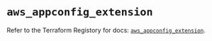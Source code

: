 # `aws_appconfig_extension`

Refer to the Terraform Registory for docs: [`aws_appconfig_extension`](https://registry.terraform.io/providers/hashicorp/aws/5.22.0/docs/resources/appconfig_extension).
